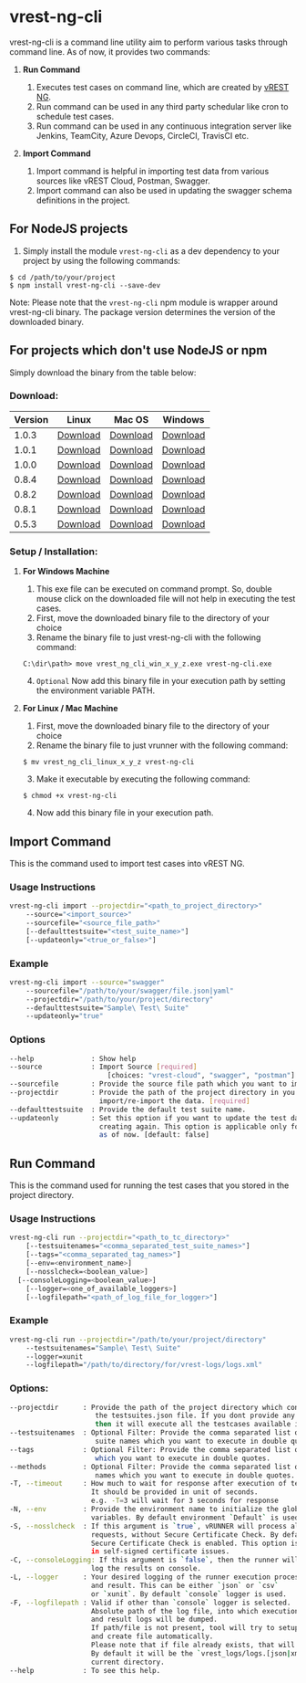 # vrest-ng-cli

vrest-ng-cli is a command line utility aim to perform various tasks through command line. As of now, it provides two commands:
1. **Run Command**
	1. Executes test cases on command line, which are created by [vREST NG](https://ng.vrest.io).
	2. Run command can be used in any third party schedular like cron to schedule test cases.
	3. Run command can be used in any continuous integration server like Jenkins, TeamCity, Azure Devops, CircleCI, TravisCI etc.

2. **Import Command**
	1. Import command is helpful in importing test data from various sources like vREST Cloud, Postman, Swagger.
	2. Import command can also be used in updating the swagger schema definitions in the project.

## For NodeJS projects
1. Simply install the module `vrest-ng-cli` as a dev dependency to your project by using the following commands:
```
$ cd /path/to/your/project
$ npm install vrest-ng-cli --save-dev
```
Note: Please note that the `vrest-ng-cli` npm module is wrapper around vrest-ng-cli binary. The package version determines the version of the downloaded binary.

## For projects which don't use NodeJS or npm
Simply download the binary from the table below:
### Download:

| Version | Linux | Mac OS | Windows |
| ------------- | ------------ | ------------| ----------- |
| 1.0.3 | [Download](https://github.com/Optimizory/vrest-ng-cli/releases/download/v1.0.3/vrest_ng_cli_linux_1_0_3) | [Download](https://github.com/Optimizory/vrest-ng-cli/releases/download/v1.0.3/vrest_ng_cli_mac_1_0_3) | [Download](https://github.com/Optimizory/vrest-ng-cli/releases/download/v1.0.3/vrest_ng_cli_win_1_0_3.exe) |
| 1.0.1 | [Download](https://github.com/Optimizory/vrest-ng-cli/releases/download/v1.0.1/vrest_ng_cli_linux_1_0_1) | [Download](https://github.com/Optimizory/vrest-ng-cli/releases/download/v1.0.1/vrest_ng_cli_mac_1_0_1) | [Download](https://github.com/Optimizory/vrest-ng-cli/releases/download/v1.0.1/vrest_ng_cli_win_1_0_1.exe) |
| 1.0.0 | [Download](https://github.com/Optimizory/vrest-ng-cli/releases/download/v1.0.0/vrest_ng_cli_linux_1_0_0) | [Download](https://github.com/Optimizory/vrest-ng-cli/releases/download/v1.0.0/vrest_ng_cli_mac_1_0_0) | [Download](https://github.com/Optimizory/vrest-ng-cli/releases/download/v1.0.0/vrest_ng_cli_win_1_0_0.exe) |
| 0.8.4 | [Download](https://github.com/Optimizory/vrest-ng-cli/releases/download/v0.8.4/vrest_ng_cli_linux_0_8_4) | [Download](https://github.com/Optimizory/vrest-ng-cli/releases/download/v0.8.4/vrest_ng_cli_mac_0_8_4) | [Download](https://github.com/Optimizory/vrest-ng-cli/releases/download/v0.8.4/vrest_ng_cli_win_0_8_4.exe) |
| 0.8.2 | [Download](https://github.com/Optimizory/vrest-ng-cli/releases/download/v0.8.2/vrest_ng_cli_linux_0_8_2) | [Download](https://github.com/Optimizory/vrest-ng-cli/releases/download/v0.8.2/vrest_ng_cli_mac_0_8_2) | [Download](https://github.com/Optimizory/vrest-ng-cli/releases/download/v0.8.2/vrest_ng_cli_win_0_8_2.exe) |
| 0.8.1 | [Download](https://github.com/Optimizory/vrest-ng-cli/releases/download/v0.8.1/vrest_ng_cli_linux_0_8_1) | [Download](https://github.com/Optimizory/vrest-ng-cli/releases/download/v0.8.1/vrest_ng_cli_mac_0_8_1) | [Download](https://github.com/Optimizory/vrest-ng-cli/releases/download/v0.8.1/vrest_ng_cli_win_0_8_1.exe) |
| 0.5.3 | [Download](https://github.com/Optimizory/vrest-ng-cli/releases/download/v0.5.3/vrest_runner_linux_0_5_3) | [Download](https://github.com/Optimizory/vrest-ng-cli/releases/download/v0.5.3/vrest_runner_mac_0_5_3) | [Download](https://github.com/Optimizory/vrest-ng-cli/releases/download/v0.5.3/vrest_runner_win_0_5_3.exe) |

### Setup / Installation:

1.  **For Windows Machine**
	1. This exe file can be executed on command prompt. So, double mouse click on the downloaded file will not help in executing the test cases.  
	2. First, move the downloaded binary file to the directory of your choice
	3. Rename the binary file to just vrest-ng-cli with the following command:

    `C:\dir\path> move vrest_ng_cli_win_x_y_z.exe vrest-ng-cli.exe`

	4. `Optional` Now add this binary file in your execution path by setting the environment variable PATH.

2.  **For Linux / Mac Machine**
	1. First, move the downloaded binary file to the directory of your choice
	2. Rename the binary file to just vrunner with the following command:

    `$ mv vrest_ng_cli_linux_x_y_z vrest-ng-cli`

	3. Make it executable by executing the following command:

    `$ chmod +x vrest-ng-cli`

	4. Now add this binary file in your execution path.

## Import Command

This is the command used to import test cases into vREST NG.

### Usage Instructions
```bash
vrest-ng-cli import --projectdir="<path_to_project_directory>"
	--source="<import_source>"
	--sourcefile="<source_file_path>"
	[--defaulttestsuite="<test_suite_name>"]
	[--updateonly="<true_or_false>"]
```
### Example
```bash
vrest-ng-cli import --source="swagger"
	--sourcefile="/path/to/your/swagger/file.json|yaml"
	--projectdir="/path/to/your/project/directory"
	--defaulttestsuite="Sample\ Test\ Suite"
	--updateonly="true"
```

### Options
```bash
--help              : Show help
--source            : Import Source [required]
                        [choices: "vrest-cloud", "swagger", "postman"]
--sourcefile        : Provide the source file path which you want to import.
--projectdir        : Provide the path of the project directory in you want to
                      import/re-import the data. [required]
--defaulttestsuite  : Provide the default test suite name.
--updateonly        : Set this option if you want to update the test data instead of 
                      creating again. This option is applicable only for swagger source 
                      as of now. [default: false]
```

## Run Command
This is the command used for running the test cases that you stored in the project directory.

### Usage Instructions
```bash
vrest-ng-cli run --projectdir="<path_to_tc_directory>"
	[--testsuitenames="<comma_separated_test_suite_names>"]
	[--tags="<comma_separated_tag_names>"]
	[--env=<environment_name>] 
	[--nosslcheck=<boolean_value>]
  [--consoleLogging=<boolean_value>]
	[--logger=<one_of_available_loggers>]
	[--logfilepath="<path_of_log_file_for_logger>"]
```

### Example
```bash
vrest-ng-cli run --projectdir="/path/to/your/project/directory"
	--testsuitenames="Sample\ Test\ Suite"
	--logger=xunit
	--logfilepath="/path/to/directory/for/vrest-logs/logs.xml"
```

### Options:
```bash
--projectdir      : Provide the path of the project directory which contains
                     the testsuites.json file. If you dont provide any filter, 
                     then it will execute all the testcases available in the project.
--testsuitenames  : Optional Filter: Provide the comma separated list of test
                     suite names which you want to execute in double quotes.
--tags            : Optional Filter: Provide the comma separated list of tags
                     which you want to execute in double quotes.
--methods         : Optional Filter: Provide the comma separated list of method
                     names which you want to execute in double quotes.
-T, --timeout     : How much to wait for response after execution of test case.
                    It should be provided in unit of seconds.
                    e.g. -T=3 will wait for 3 seconds for response
-N, --env         : Provide the environment name to initialize the global 
                    variables. By default environment `Default` is used.
-S, --nosslcheck  : If this argument is `true`, vRUNNER will process all 
                    requests, without Secure Certificate Check. By default 
                    Secure Certificate Check is enabled. This option is useful 
                    in self-signed certificate issues.
-C, --consoleLogging: If this argument is `false`, then the runner will not
                    log the results on console.
-L, --logger      : Your desired logging of the runner execution process 
                    and result. This can be either `json` or `csv` 
                    or `xunit`. By default `console` logger is used.
-F, --logfilepath : Valid if other than `console` logger is selected.
                    Absolute path of the log file, into which execution process 
                    and result logs will be dumped.
                    If path/file is not present, tool will try to setup that path, 
                    and create file automatically.
                    Please note that if file already exists, that will be overwritten.
                    By default it will be the `vrest_logs/logs.[json|xml|csv]` in 
                    current directory.
--help            : To see this help.
```